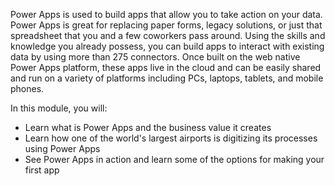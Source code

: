 Power Apps is used to build apps that allow you to take action on your data. Power Apps is great for replacing paper forms, legacy solutions, or just that spreadsheet that you and a few coworkers pass around. Using the skills and knowledge you already possess, you can build apps to interact with existing data by using more than 275 connectors. Once built on the web native Power Apps platform, these apps live in the cloud and can be easily shared and run on a variety of platforms including PCs, laptops, tablets, and mobile phones.  

In this module, you will:  

- Learn what is Power Apps and the business value it creates
- Learn how one of the world's largest airports is digitizing its processes using Power Apps 
- See Power Apps in action and learn some of the options for making your first app
